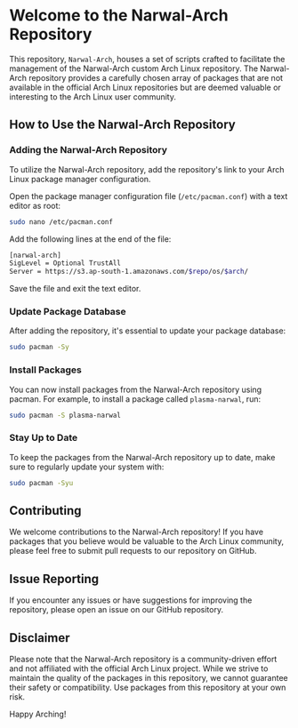 # Welcome to the Narwal-Arch Repository

This repository, `Narwal-Arch`, houses a set of scripts crafted to facilitate the management of the Narwal-Arch custom Arch Linux repository. The Narwal-Arch repository provides a carefully chosen array of packages that are not available in the official Arch Linux repositories but are deemed valuable or interesting to the Arch Linux user community.

## How to Use the Narwal-Arch Repository

### Adding the Narwal-Arch Repository

To utilize the Narwal-Arch repository, add the repository's link to your Arch Linux package manager configuration.

Open the package manager configuration file (`/etc/pacman.conf`) with a text editor as root:

```bash
sudo nano /etc/pacman.conf
```

Add the following lines at the end of the file:

```bash
[narwal-arch]
SigLevel = Optional TrustAll
Server = https://s3.ap-south-1.amazonaws.com/$repo/os/$arch/
```

Save the file and exit the text editor.

### Update Package Database

After adding the repository, it's essential to update your package database:

```bash
sudo pacman -Sy
```

### Install Packages

You can now install packages from the Narwal-Arch repository using pacman. For example, to install a package called `plasma-narwal`, run:

```bash
sudo pacman -S plasma-narwal
```

### Stay Up to Date

To keep the packages from the Narwal-Arch repository up to date, make sure to regularly update your system with:

```bash
sudo pacman -Syu
```

## Contributing

We welcome contributions to the Narwal-Arch repository! If you have packages that you believe would be valuable to the Arch Linux community, please feel free to submit pull requests to our repository on GitHub.

## Issue Reporting

If you encounter any issues or have suggestions for improving the repository, please open an issue on our GitHub repository.

## Disclaimer

Please note that the Narwal-Arch repository is a community-driven effort and not affiliated with the official Arch Linux project. While we strive to maintain the quality of the packages in this repository, we cannot guarantee their safety or compatibility. Use packages from this repository at your own risk.

Happy Arching!
